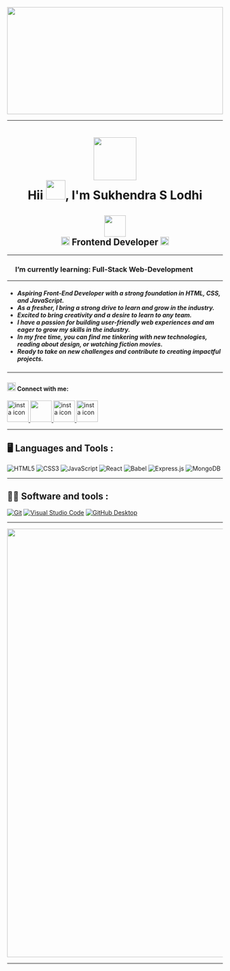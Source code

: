 
<img align="center" src="https://pbs.twimg.com/media/Fow16RUagAIqcTf?format=jpg&name=900x900" width="100%" height="250">
<hr>
<h1 align="center"> <img src="https://cdn4.iconfinder.com/data/icons/fun-colorful-academic/700/Student_Icon_-_Illustration-256.png" width="100px"></br> Hii <img src="https://media.tenor.com/yWSRmymbuBkAAAAM/waving-hi.gif" width="45px">, I'm Sukhendra S Lodhi</h1>
<h2 align="center"><img src="https://cdn3.iconfinder.com/data/icons/developers-iconset/90/Developers_Colorai-04-64.png" width="50px"> </br><img src="https://cdn0.iconfinder.com/data/icons/dev-coding-2/100/Curly_brackets-256.png" width="20px"> Frontend Developer <img src="https://cdn0.iconfinder.com/data/icons/dev-coding-2/100/Curly_brackets-256.png" width="20px"></h2>
<hr> 
    <h3>
    <img src="https://cdn4.iconfinder.com/data/icons/various-icons-2/476/Visual_Code.png" width="15px">
    I’m currently learning: Full-Stack Web-Development
    </h3>
<hr> 

<h5 align="left" font-size="10px">
<ul align="left">
  <li>Aspiring Front-End Developer with a strong foundation in HTML, CSS, and JavaScript.</li>
  <li>As a fresher, I bring a strong drive to learn and grow in the industry.</li>
  <li>Excited to bring creativity and a desire to learn to any team.</li>
  <li>I have a passion for building user-friendly web experiences and am eager to grow my skills in the industry.</li>
  <li>In my free time, you can find me tinkering with new technologies, reading about design, or watching fiction movies.</li>
  <li>Ready to take on new challenges and contribute to creating impactful projects.</li>
</ul>
</h5>

<hr> 

<h3>
 <h4><img src="https://cdn0.iconfinder.com/data/icons/social-media-2474/128/wechat_messenger_interface_media_social_logo-256.png" width="20px"> Connect with me:</h4>
 <a href="https://www.instagram.com/const_sanju/" target="blank">
<img src="https://cdn3.iconfinder.com/data/icons/2018-social-media-logotypes/1000/2018_social_media_popular_app_logo_instagram-64.png" alt="insta icon" width="50px">
</a>
  <a href="https://www.linkedin.com/in/sukhendra-s-lodhi-71a985230/" target="blank">
<img src="https://cdn3.iconfinder.com/data/icons/capsocial-round/500/linkedin-256.png" width="50px">
</a>
  <a href="https://twitter.com/SukhendraLodhi6" target="blank">
<img src="https://cdn3.iconfinder.com/data/icons/2018-social-media-logotypes/1000/2018_social_media_popular_app_logo_twitter-256.png" alt="insta icon" width="50px">
</a>
  <a href="https://replit.com/@SukhendraLodhi" target="blank">
<img src="https://cdn4.iconfinder.com/data/icons/various-icons-2/476/Visual_Code.png" alt="insta icon" width="50px">
</a>
</h3>

<hr>

## 🖥️ Languages and Tools :

![HTML5](https://img.shields.io/badge/html5-%23E34F26.svg?style=for-the-badge&logo=html5&logoColor=white)
![CSS3](https://img.shields.io/badge/css3-%231572B6.svg?style=for-the-badge&logo=css3&logoColor=white)
![JavaScript](https://img.shields.io/badge/javascript-%23323330.svg?style=for-the-badge&logo=javascript&logoColor=%23F7DF1E)
![React](https://img.shields.io/badge/react-%2320232a.svg?style=for-the-badge&logo=react&logoColor=%2361DAFB)
![Babel](https://img.shields.io/badge/Babel-F9DC3e?style=for-the-badge&logo=babel&logoColor=black)
![Express.js](https://img.shields.io/badge/express.js-%23404d59.svg?style=for-the-badge&logo=express&logoColor=%2361DAFB)
![MongoDB](https://img.shields.io/badge/MongoDB-%234ea94b.svg?style=for-the-badge&logo=mongodb&logoColor=white)

<hr> 

## 👨‍💻 Software and tools :
<p>

<a href="#"><img alt="Git" src="https://img.shields.io/badge/Git-F05033.svg?logo=git&logoColor=white"></a>
<a href="#"><img alt="Visual Studio Code" src="https://img.shields.io/badge/Visual%20Studio%20Code-0078d7.svg?logo=visual-studio-code&logoColor=white"></a>
<a href="#"><img alt="GitHub Desktop" src="https://img.shields.io/badge/GitHub%20Desktop-8034A9.svg?logo=github&logoColor=white"></a>

</p>

<hr>
<p  align="center"><img src="https://user-images.githubusercontent.com/55389276/140866485-8fb1c876-9a8f-4d6a-98dc-08c4981eaf70.gif" width="1000px"></p>

<hr>
